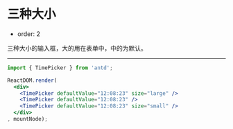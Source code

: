 # 三种大小

-	order: 2

三种大小的输入框，大的用在表单中，中的为默认。

---

````jsx
import { TimePicker } from 'antd';

ReactDOM.render(
  <div>
    <TimePicker defaultValue="12:08:23" size="large" />
    <TimePicker defaultValue="12:08:23" />
    <TimePicker defaultValue="12:08:23" size="small" />
  </div>
, mountNode);
````

